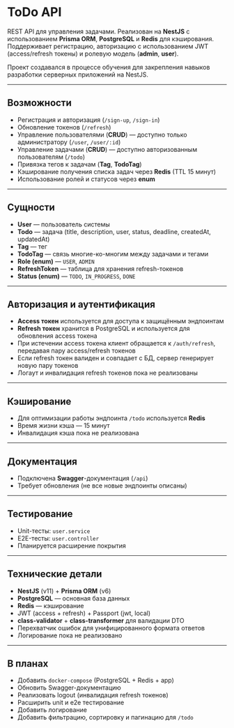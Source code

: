 # ToDo API

REST API для управления задачами. Реализован на **NestJS** с использованием **Prisma ORM**, **PostgreSQL** и **Redis** для кэширования. Поддерживает регистрацию, авторизацию с использованием JWT (access/refresh токены) и ролевую модель (**admin**, **user**).  

Проект создавался в процессе обучения для закрепления навыков разработки серверных приложений на NestJS.

---

## Возможности

- Регистрация и авторизация (`/sign-up`, `/sign-in`)
- Обновление токенов (`/refresh`)
- Управление пользователями (**CRUD**) — доступно только администратору (`/user`, `/user/:id`)
- Управление задачами (**CRUD**) — доступно авторизованным пользователям (`/todo`)
- Привязка тегов к задачам (**Tag**, **TodoTag**)
- Кэширование получения списка задач через **Redis** (TTL 15 минут)
- Использование ролей и статусов через **enum**

---

## Сущности

- **User** — пользователь системы  
- **Todo** — задача (title, description, user, status, deadline, createdAt, updatedAt)  
- **Tag** — тег  
- **TodoTag** — связь многие-ко-многим между задачами и тегами  
- **Role (enum)** — `USER`, `ADMIN`  
- **RefreshToken** — таблица для хранения refresh-токенов  
- **Status (enum)** — `TODO`, `IN_PROGRESS`, `DONE`  

---

## Авторизация и аутентификация

- **Access токен** используется для доступа к защищённым эндпоинтам  
- **Refresh токен** хранится в PostgreSQL и используется для обновления access токена  
- При истечении access токена клиент обращается к `/auth/refresh`, передавая пару access/refresh токенов  
- Если refresh токен валиден и совпадает с БД, сервер генерирует новую пару токенов  
- Логаут и инвалидация refresh токенов пока не реализованы  

---

## Кэширование

- Для оптимизации работы эндпоинта `/todo` используется **Redis**  
- Время жизни кэша — 15 минут  
- Инвалидация кэша пока не реализована  

---

## Документация

- Подключена **Swagger**-документация (`/api`)  
- Требует обновления (не все новые эндпоинты описаны)  

---

## Тестирование

- Unit-тесты: `user.service`  
- E2E-тесты: `user.controller`  
- Планируется расширение покрытия  

---

## Технические детали

- **NestJS** (v11) + **Prisma ORM** (v6)  
- **PostgreSQL** — основная база данных  
- **Redis** — кэширование  
- JWT (access + refresh) + Passport (jwt, local)  
- **class-validator** + **class-transformer** для валидации DTO  
- Перехватчик ошибок для унифицированного формата ответов  
- Логирование пока не реализовано  

---

## В планах

- Добавить `docker-compose` (PostgreSQL + Redis + app)  
- Обновить Swagger-документацию  
- Реализовать logout (инвалидация refresh токенов)  
- Расширить unit и e2e тестирование  
- Добавить логирование  
- Добавить фильтрацию, сортировку и пагинацию для `/todo`  
